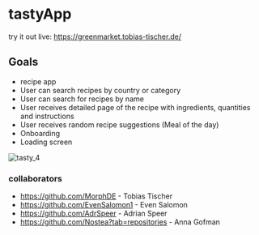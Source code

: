 # tastyApp

try it out live: 
https://greenmarket.tobias-tischer.de/

## Goals
- recipe app
- User can search recipes by country or category
- User can search for recipes by name
- User receives detailed page of the recipe with ingredients, quantities and instructions
- User receives random recipe suggestions (Meal of the day)
- Onboarding
- Loading screen

![tasty_4](https://github.com/user-attachments/assets/2707e3f5-8906-4c13-afe9-6e71ca0c3d2d)

### collaborators
- https://github.com/MorphDE - Tobias Tischer
- https://github.com/EvenSalomon1 - Even Salomon
- https://github.com/AdrSpeer - Adrian Speer
- https://github.com/Nostea?tab=repositories - Anna Gofman


